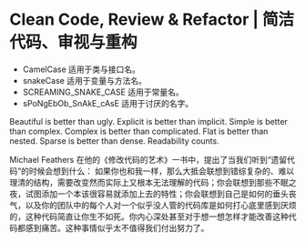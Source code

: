 # Clean Code, Review & Refactor | 简洁代码、审视与重构

* CamelCase 适用于类与接口名。
* snakeCase 适用于变量与方法名。
* SCREAMING_SNAKE_CASE 适用于常量名。
* sPoNgEbOb_SnAkE_cAsE 适用于讨厌的名字。

Beautiful is better than ugly.
Explicit is better than implicit.
Simple is better than complex.
Complex is better than complicated.
Flat is better than nested.
Sparse is better than dense.
Readability counts.


Michael Feathers 在他的《修改代码的艺术》一书中，提出了当我们听到“遗留代码”的时候会想到什么：
如果你也和我一样，那么大抵会联想到错综复杂的、难以理清的结构，需要改变然而实际上又根本无法理解的代码；你会联想到那些不眠之夜，试图添加一个本该很容易就添加上去的特性；你会联想到自己是如何的垂头丧气，以及你的团队中的每个人对一个似乎没人管的代码库是如何打心底里感到厌烦的，这种代码简直让你生不如死。你内心深处甚至对于想一想怎样才能改善这种代码都感到痛苦。这种事情似乎太不值得我们付出努力了。

